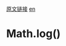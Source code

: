 <a href="https://developer.mozilla.org/zh-CN/docs/Web/JavaScript/Reference/Global_Objects/Math/log" target="_blank">原文链接</a>
<a href="https://developer.mozilla.org/en-US/docs/Web/JavaScript/Reference/Global_Objects/Math/log" target="_blank">en</a>

# Math.log()